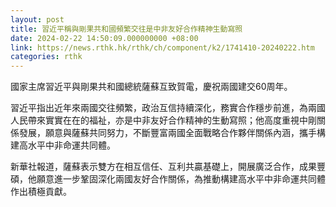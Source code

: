 ```yaml
---
layout: post
title: 習近平稱與剛果共和國頻繁交往是中非友好合作精神生動寫照
date: 2024-02-22 14:50:09.000000000 +08:00
link: https://news.rthk.hk/rthk/ch/component/k2/1741410-20240222.htm
categories: rthk
---
```


國家主席習近平與剛果共和國總統薩蘇互致賀電，慶祝兩國建交60周年。

習近平指出近年來兩國交往頻繁，政治互信持續深化，務實合作穩步前進，為兩國人民帶來實實在在的福祉，亦是中非友好合作精神的生動寫照；他高度重視中剛關係發展，願意與薩蘇共同努力，不斷豐富兩國全面戰略合作夥伴關係內涵，攜手構建高水平中非命運共同體。

新華社報道，薩蘇表示雙方在相互信任、互利共贏基礎上，開展廣泛合作，成果豐碩，他願意進一步鞏固深化兩國友好合作關係，為推動構建高水平中非命運共同體作出積極貢獻。
